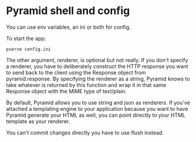 # Pyramid shell and config

You can use env variables, an ini or both for config.

To start the app:

`pserve config.ini`




The other argument, renderer, is optional but not really. If you don't specify a renderer, you have to deliberately construct the HTTP response you want to send back to the client using the Response object from pyramid.response. By specifying the renderer as a string, Pyramid knows to take whatever is returned by this function and wrap it in that same Response object with the MIME type of text/plain.


By default, Pyramid allows you to use string and json as renderers. If you've attached a templating engine to your application because you want to have Pyramid generate your HTML as well, you can point directly to your HTML template as your renderer.


You can't commit changes directly you have to use flush instead.